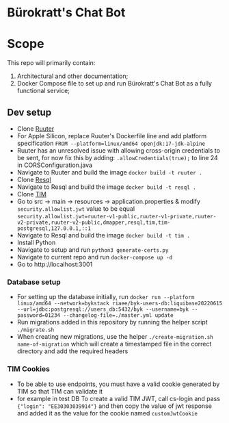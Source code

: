 # Bürokratt's Chat Bot

# Scope

This repo will primarily contain:

1. Architectural and other documentation;
2. Docker Compose file to set up and run Bürokratt's Chat Bot as a fully functional service;

## Dev setup

* Clone [Ruuter](https://github.com/buerokratt/Ruuter)
* For Apple Silicon, replace Ruuter's Dockerfile line and add platform specification `FROM --platform=linux/amd64 openjdk:17-jdk-alpine`
* Ruuter has an unresolved issue with allowing cross-origin credentials to be sent, for now fix this by adding:
`.allowCredentials(true);` to line 24 in CORSConfiguration.java
* Navigate to Ruuter and build the image `docker build -t ruuter .`
* Clone [Resql](https://github.com/buerokratt/Resql)
* Navigate to Resql and build the image `docker build -t resql .`
* Clone [TIM](https://github.com/buerokratt/TIM)
* Go to src -> main -> resources -> application.properties & modify `security.allowlist.jwt` value to be equal `security.allowlist.jwt=ruuter-v1-public,ruuter-v1-private,ruuter-v2-private,ruuter-v2-public,dmapper,resql,tim,tim-postgresql,127.0.0.1,::1` 
* Navigate to Resql and build the image `docker build -t tim .`
* Install Python
* Navigate to setup and run `python3 generate-certs.py`
* Navigate to current repo and run `docker-compose up -d`
* Go to http://localhost:3001

### Database setup
 * For setting up the database initially, run 
 `docker run --platform linux/amd64 --network=bykstack riaee/byk-users-db:liquibase20220615 --url=jdbc:postgresql://users_db:5432/byk --username=byk --password=01234 --changelog-file=./master.yml update`
 * Run migrations added in this repository by running the helper script `./migrate.sh`
 * When creating new migrations, use the helper `./create-migration.sh name-of-migration` which will create a timestamped file in the correct directory and add the required headers


### TIM Cookies
 * To be able to use endpoints, you must have a valid cookie generated by TIM so that TIM can validate it
 * for example in test DB To create a valid TIM JWT, call cs-login and pass `{"login": "EE30303039914"}` and then copy the value of jwt response and added it as the value for the cookie named `customJwtCookie`

